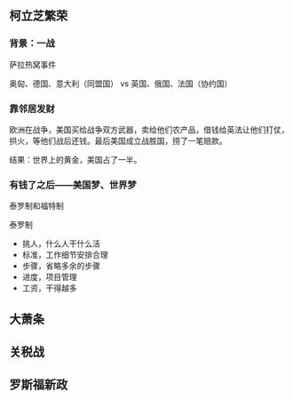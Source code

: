 
## 柯立芝繁荣

### 背景：一战

萨拉热窝事件

奥匈、德国、意大利（同盟国） vs 英国、俄国、法国（协约国）

### 靠邻居发财

欧洲在战争，美国买给战争双方武器，卖给他们农产品，借钱给英法让他们打仗，拱火，等他们战后还钱。最后美国成立战胜国，捞了一笔赔款。

结果：世界上的黄金，美国占了一半。

### 有钱了之后——美国梦、世界梦

泰罗制和福特制

泰罗制
- 挑人，什么人干什么活
- 标准，工作细节安排合理
- 步骤，省略多余的步骤
- 进度，项目管理
- 工资，干得越多 


## 大萧条


## 关税战


## 罗斯福新政



